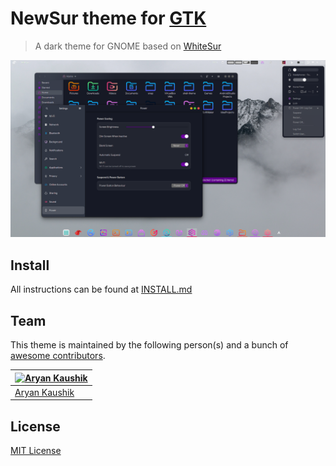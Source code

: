 # NewSur theme for [GTK](https://www.gtk.org/)

> A dark theme for GNOME based on [WhiteSur](https://github.com/vinceliuice/WhiteSur-gtk-theme)

![Screenshot](./screenshot.png)

## Install

All instructions can be found at [INSTALL.md](./INSTALL.md)
## Team

This theme is maintained by the following person(s) and a bunch of [awesome contributors](https://github.com/Aryan20/NewSur-gtk-theme/graphs/contributors).

[![Aryan Kaushik](https://github.com/Aryan20.png?size=100)](https://github.com/Aryan20) |
--- |
[Aryan Kaushik](https://github.com/Aryan20) |

## License

[MIT License](./LICENSE)
